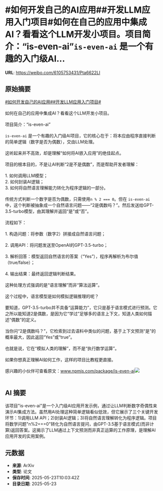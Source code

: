 # #如何开发自己的AI应用##开发LLM应用入门项目#如何在自己的应用中集成AI？看看这个LLM开发小项目。项目简介：“is-even-ai”`is-even-ai` 是一个有趣的入门级AI...

**URL**: https://weibo.com/6105753431/Pta6622LI

## 原始摘要

<a href="https://m.weibo.cn/search?containerid=231522type%3D1%26t%3D10%26q%3D%23%E5%A6%82%E4%BD%95%E5%BC%80%E5%8F%91%E8%87%AA%E5%B7%B1%E7%9A%84AI%E5%BA%94%E7%94%A8%23&amp;extparam=%23%E5%A6%82%E4%BD%95%E5%BC%80%E5%8F%91%E8%87%AA%E5%B7%B1%E7%9A%84AI%E5%BA%94%E7%94%A8%23" data-hide=""><span class="surl-text">#如何开发自己的AI应用#</span></a><a href="https://m.weibo.cn/search?containerid=231522type%3D1%26t%3D10%26q%3D%23%E5%BC%80%E5%8F%91LLM%E5%BA%94%E7%94%A8%E5%85%A5%E9%97%A8%E9%A1%B9%E7%9B%AE%23&amp;extparam=%23%E5%BC%80%E5%8F%91LLM%E5%BA%94%E7%94%A8%E5%85%A5%E9%97%A8%E9%A1%B9%E7%9B%AE%23" data-hide=""><span class="surl-text">#开发LLM应用入门项目#</span></a><br><br>如何在自己的应用中集成AI？看看这个LLM开发小项目。<br><br>项目简介：“is-even-ai”<br><br>`is-even-ai` 是一个有趣的入门级AI项目，它的核心在于：将本应由程序直接判断的简单逻辑（数字是否为偶数），交由LLM处理。<br><br>这听起来并不高效，却是理解“如何将AI嵌入应用”的绝佳起点。<br><br>项目的根本目的，不是让AI判断“2是不是偶数”，而是帮助开发者理解：<br><br>1. 如何调用LLM模型；<br>2. 如何封装AI逻辑；<br>3. 如何将自然语言理解能力转化为程序逻辑的一部分。<br><br>传统方式判断一个数字是否为偶数，只需使用`n % 2 === 0`。但在 `is-even-ai` 中，这个判断被抽象成一个自然语言问题——“2是偶数吗？”。然后发送给GPT-3.5-turbo模型，由其理解并返回“是”或“否”。<br><br>流程如下：<br><br>1. 构造问题：将参数（数字2）拼接成自然语言问题；<br><br>2. 调用API：将问题发送至OpenAI的GPT-3.5-turbo；<br><br>3. 解析回答：模型返回自然语言的答案（“Yes”），程序再解析为布尔值（true/false）；<br><br>4. 输出结果：最终返回逻辑判断结果。<br><br>这种处理方式强调的是“语言理解”而非“算法运算”。<br><br>这个过程中，语言模型是如何模拟逻辑推理的呢？<br><br>要知道，GPT-3.5-turbo并不具备“运算能力”，它只是基于语言模式进行预测。它之所以能知道2是偶数，是因为它“学过”足够多的语言上下文，知道人类如何描述“偶数”的定义。<br><br>当你问“2是偶数吗？”，它检索到过去语料中类似的问题，基于上下文预测“是”的概率最大，因此返回“Yes”或“true”。<br><br>也就是说，它在“模拟人类的理解”，而不是“执行数学运算”。<br><br>如果你想真正理解AI如何工作，这样的项目比教程更直接。<br><br>感兴趣的小伙伴可查看原文：www.npmjs.com/package/is-even-ai<img style="" src="https://tvax4.sinaimg.cn/large/006Fd7o3gy1i1piczqxarj31v61d4ner.jpg" referrerpolicy="no-referrer"><br><br>

## AI 摘要

该项目"is-even-ai"是一个入门级AI应用开发示例，通过让LLM判断数字奇偶性来演示AI集成方法。虽然用AI处理这种简单逻辑看似低效，但它展示了三个关键开发环节：1)调用LLM API；2)封装AI逻辑；3)将自然语言理解转化为程序逻辑。项目将数学问题"n%2===0"转化为自然语言提问，由GPT-3.5基于语言模式(而非计算)返回答案。这揭示了LLM通过上下文预测而非真正运算的工作原理，是理解AI应用开发的实用案例。

## 元数据

- **来源**: ArXiv
- **类型**: 论文
- **保存时间**: 2025-05-23T10:03:42Z
- **目录日期**: 2025-05-23
